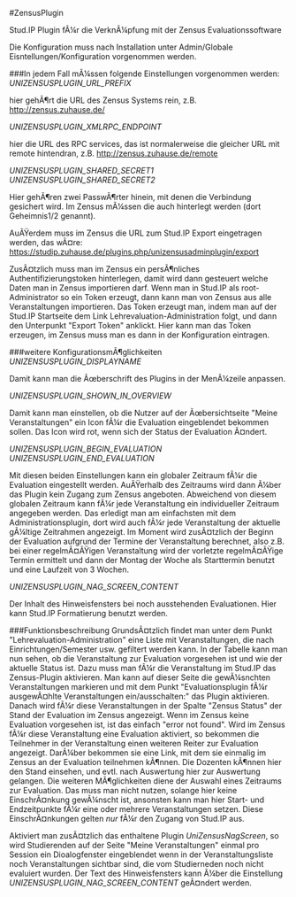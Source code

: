 #ZensusPlugin

Stud.IP Plugin fÃ¼r die VerknÃ¼pfung mit der Zensus Evaluationssoftware

Die Konfiguration muss nach Installation unter Admin/Globale Eisntellungen/Konfiguration vorgenommen werden.

###In jedem Fall mÃ¼ssen folgende Einstellungen vorgenommen werden:
*UNIZENSUSPLUGIN_URL_PREFIX*

hier gehÃ¶rt die URL des Zensus Systems rein, z.B. http://zensus.zuhause.de/

*UNIZENSUSPLUGIN_XMLRPC_ENDPOINT*

hier die URL des RPC services, das ist normalerweise die gleicher URL
mit remote hintendran, z.B. http://zensus.zuhause.de/remote

*UNIZENSUSPLUGIN_SHARED_SECRET1*
*UNIZENSUSPLUGIN_SHARED_SECRET2*

Hier gehÃ¶ren zwei PasswÃ¶rter hinein, mit denen die Verbindung gesichert
wird. Im Zensus mÃ¼ssen die auch hinterlegt werden (dort Geheimnis1/2 genannt).

AuÃŸerdem muss im Zensus die URL zum Stud.IP
Export eingetragen werden, das wÃ¤re:
https://studip.zuhause.de/plugins.php/unizensusadminplugin/export

ZusÃ¤tzlich muss man im Zensus ein persÃ¶nliches Authentifizierungstoken hinterlegen, damit wird dann gesteuert welche Daten man in Zensus importieren darf. Wenn man in Stud.IP als root-Administrator so ein Token erzeugt, dann kann man von Zensus aus alle Veranstaltungen
importieren. Das Token erzeugt man, indem man auf der Stud.IP Startseite dem Link Lehrevaluation-Administration folgt, und dann den Unterpunkt "Export Token" anklickt. Hier kann man das Token erzeugen, im Zensus muss man es dann in der Konfiguration eintragen.

###weitere KonfigurationsmÃ¶glichkeiten
*UNIZENSUSPLUGIN_DISPLAYNAME*

Damit kann man die Ãœberschrift des Plugins in der MenÃ¼zeile anpassen.

*UNIZENSUSPLUGIN_SHOWN_IN_OVERVIEW*

Damit kann man einstellen, ob die Nutzer auf der Ãœbersichtseite "Meine Veranstaltungen" ein Icon fÃ¼r die Evaluation eingeblendet bekommen sollen. Das Icon wird rot, wenn sich der Status der Evaluation Ã¤ndert.

*UNIZENSUSPLUGIN_BEGIN_EVALUATION*
*UNIZENSUSPLUGIN_END_EVALUATION*

Mit diesen beiden Einstellungen kann ein globaler Zeitraum fÃ¼r die Evaluation eingestellt werden. AuÃŸerhalb des Zeitraums wird dann Ã¼ber das Plugin kein Zugang zum Zensus angeboten. Abweichend von diesem globalen Zeitraum kann fÃ¼r jede Veranstaltung ein individueller Zeitraum angegeben werden. Das erledigt man am einfachsten mit dem Administrationsplugin, dort wird auch fÃ¼r jede Veranstaltung der aktuelle gÃ¼ltige Zeitrahmen angezeigt. Im Moment wird zusÃ¤tzlich der Beginn der Evaluation aufgrund der Termine der Veranstaltung berechnet, also z.B. bei einer regelmÃ¤ÃŸigen Veranstaltung wird der vorletzte regelmÃ¤ÃŸige Termin ermittelt und dann der Montag der Woche als Starttermin benutzt und eine  Laufzeit von 3 Wochen.

*UNIZENSUSPLUGIN_NAG_SCREEN_CONTENT*

Der Inhalt des Hinweisfensters bei noch ausstehenden Evaluationen. Hier kann Stud.IP Formatierung benutzt werden.

###Funktionsbeschreibung
GrundsÃ¤tzlich findet man unter dem Punkt "Lehrevaluation-Administration" eine Liste mit Veranstaltungen, die nach Einrichtungen/Semester usw. gefiltert werden kann. In der Tabelle kann man nun sehen, ob die Veranstaltung zur Evaluation vorgesehen ist und wie der aktuelle Status ist. Dazu muss man fÃ¼r die Veranstaltung im Stud.IP das Zensus-Plugin aktivieren. Man kann auf dieser Seite die gewÃ¼snchten Veranstaltungen markieren und mit dem Punkt "Evaluationsplugin fÃ¼r ausgewÃ¤hlte Veranstaltungen ein/ausschalten:" das Plugin aktivieren. Danach wird fÃ¼r diese Veranstaltungen in der Spalte "Zensus Status" der Stand der Evaluation im Zensus angezeigt. Wenn im Zensus keine Evaluation vorgesehen ist, ist das einfach "error not found".
Wird im Zensus fÃ¼r diese Veranstaltung eine Evaluation aktiviert, so bekommen die Teilnehmer in der Veranstaltung einen weiteren Reiter zur Evaluation angezeigt. DarÃ¼ber bekommen sie eine Link, mit dem sie einmalig im Zensus an der Evaluation teilnehmen kÃ¶nnen. Die Dozenten kÃ¶nnen hier den Stand einsehen, und evtl. nach Auswertung hier zur Auswertung gelangen.
Die weiteren MÃ¶glichkeiten diene der Auswahl eines Zeitraums zur Evaluation. Das muss man nicht nutzen, solange hier keine EinschrÃ¤nkung gewÃ¼nscht ist, ansonsten kann man hier Start- und Endzeitpunkte fÃ¼r eine oder mehrere Veranstaltungen setzen. Diese EinschrÃ¤nkungen gelten _nur_ fÃ¼r den Zugang von Stud.IP aus.

Aktiviert man zusÃ¤tzlich das enthaltene Plugin *UniZensusNagScreen*, so wird Studierenden auf der Seite "Meine Veranstaltungen" einmal pro Session ein Dioalogfenster eingeblendet wenn in der Veranstaltungsliste noch Veranstaltungen sichtbar sind, die vom Studierneden noch nicht evaluiert wurden. Der Text des Hinweisfensters kann Ã¼ber die Einstellung *UNIZENSUSPLUGIN_NAG_SCREEN_CONTENT* geÃ¤ndert werden.
